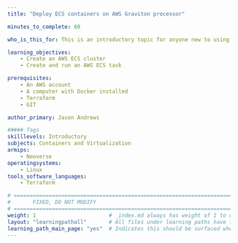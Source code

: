 ```yaml
---
title: "Deploy ECS containers on AWS Graviton processor"

minutes_to_complete: 60

who_is_this_for: This is an introductory topic for anyone new to using AWS ECS.

learning_objectives:
    - Create an AWS ECS cluster
    - Create and run an AWS ECS task

prerequisites:
    - An AWS account
    - A computer with Docker installed
    - Terraform
    - GIT

author_primary: Jason Andrews

##### Tags
skilllevels: Introductory
subjects: Containers and Virtualization
armips:
    - Neoverse
operatingsystems:
    - Linux
tools_software_languages:
    - Terraform

# ================================================================================
#       FIXED, DO NOT MODIFY
# ================================================================================
weight: 1                       # _index.md always has weight of 1 to order correctly
layout: "learningpathall"       # All files under learning paths have this same wrapper
learning_path_main_page: "yes"  # Indicates this should be surfaced when looking for related content. Only set for _index.md of learning path content.
---
```

